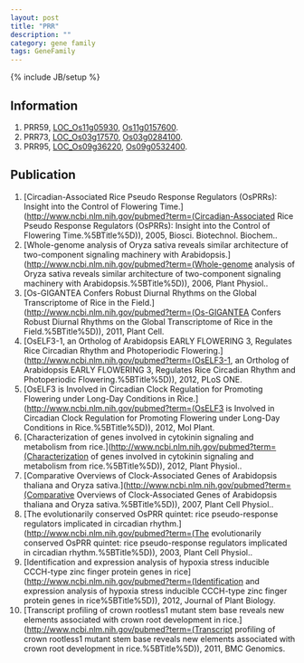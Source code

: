 ```yaml
---
layout: post
title: "PRR"
description: ""
category: gene family
tags: GeneFamily
---
```

{% include JB/setup %}

## Information
1. PRR59, [LOC_Os11g05930](http://rice.plantbiology.msu.edu/cgi-bin/ORF_infopage.cgi?orf=LOC_Os11g05930), [Os11g0157600](http://rapdb.dna.affrc.go.jp/viewer/gbrowse_details/irgsp1?name=Os11g0157600).
2. PRR73, [LOC_Os03g17570](http://rice.plantbiology.msu.edu/cgi-bin/ORF_infopage.cgi?orf=LOC_Os03g17570), [Os03g0284100](http://rapdb.dna.affrc.go.jp/viewer/gbrowse_details/irgsp1?name=Os03g0284100).
3. PRR95, [LOC_Os09g36220](http://rice.plantbiology.msu.edu/cgi-bin/ORF_infopage.cgi?orf=LOC_Os09g36220), [Os09g0532400](http://rapdb.dna.affrc.go.jp/viewer/gbrowse_details/irgsp1?name=Os09g0532400).

## Publication
1. [Circadian-Associated Rice Pseudo Response Regulators (OsPRRs): Insight into the Control of Flowering Time.](http://www.ncbi.nlm.nih.gov/pubmed?term=(Circadian-Associated Rice Pseudo Response Regulators (OsPRRs): Insight into the Control of Flowering Time.%5BTitle%5D)), 2005, Biosci. Biotechnol. Biochem..
2. [Whole-genome analysis of Oryza sativa reveals similar architecture of two-component signaling machinery with Arabidopsis.](http://www.ncbi.nlm.nih.gov/pubmed?term=(Whole-genome analysis of Oryza sativa reveals similar architecture of two-component signaling machinery with Arabidopsis.%5BTitle%5D)), 2006, Plant Physiol..
3. [Os-GIGANTEA Confers Robust Diurnal Rhythms on the Global Transcriptome of Rice in the Field.](http://www.ncbi.nlm.nih.gov/pubmed?term=(Os-GIGANTEA Confers Robust Diurnal Rhythms on the Global Transcriptome of Rice in the Field.%5BTitle%5D)), 2011, Plant Cell.
4. [OsELF3-1, an Ortholog of Arabidopsis EARLY FLOWERING 3, Regulates Rice Circadian Rhythm and Photoperiodic Flowering.](http://www.ncbi.nlm.nih.gov/pubmed?term=(OsELF3-1, an Ortholog of Arabidopsis EARLY FLOWERING 3, Regulates Rice Circadian Rhythm and Photoperiodic Flowering.%5BTitle%5D)), 2012, PLoS ONE.
5. [OsELF3 is Involved in Circadian Clock Regulation for Promoting Flowering under Long-Day Conditions in Rice.](http://www.ncbi.nlm.nih.gov/pubmed?term=(OsELF3 is Involved in Circadian Clock Regulation for Promoting Flowering under Long-Day Conditions in Rice.%5BTitle%5D)), 2012, Mol Plant.
6. [Characterization of genes involved in cytokinin signaling and metabolism from rice.](http://www.ncbi.nlm.nih.gov/pubmed?term=(Characterization of genes involved in cytokinin signaling and metabolism from rice.%5BTitle%5D)), 2012, Plant Physiol..
7. [Comparative Overviews of Clock-Associated Genes of Arabidopsis thaliana and Oryza sativa.](http://www.ncbi.nlm.nih.gov/pubmed?term=(Comparative Overviews of Clock-Associated Genes of Arabidopsis thaliana and Oryza sativa.%5BTitle%5D)), 2007, Plant Cell Physiol..
8. [The evolutionarily conserved OsPRR quintet: rice pseudo-response regulators implicated in circadian rhythm.](http://www.ncbi.nlm.nih.gov/pubmed?term=(The evolutionarily conserved OsPRR quintet: rice pseudo-response regulators implicated in circadian rhythm.%5BTitle%5D)), 2003, Plant Cell Physiol..
9. [Identification and expression analysis of hypoxia stress inducible CCCH-type zinc finger protein genes in rice](http://www.ncbi.nlm.nih.gov/pubmed?term=(Identification and expression analysis of hypoxia stress inducible CCCH-type zinc finger protein genes in rice%5BTitle%5D)), 2012, Journal of Plant Biology.
10. [Transcript profiling of crown rootless1 mutant stem base reveals new elements associated with crown root development in rice.](http://www.ncbi.nlm.nih.gov/pubmed?term=(Transcript profiling of crown rootless1 mutant stem base reveals new elements associated with crown root development in rice.%5BTitle%5D)), 2011, BMC Genomics.


